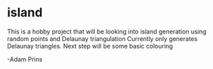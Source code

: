 # island
This is a hobby project that will be looking into island generation using random points and Delaunay triangulation
Currently only generates Delaunay triangles.
Next step will be some basic colouring

-Adam Prins
